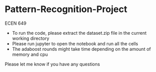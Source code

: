 # Pattern-Recognition-Project
ECEN 649

- To run the code, please extract the dataset.zip file in the current working directory
- Please run jupyter to open the notebook and run all the cells
- The adaboost rounds might take time depending on the amount of memory and cpu

Please let me know if you have any questions
